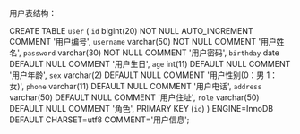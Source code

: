 
用户表结构：

CREATE TABLE `user` (
  `id` bigint(20) NOT NULL AUTO_INCREMENT COMMENT '用户编号',
  `username` varchar(50) NOT NULL COMMENT '用户姓名',
  `password` varchar(30) NOT NULL COMMENT '用户密码',
  `birthday` date DEFAULT NULL COMMENT '用户生日',
  `age` int(11) DEFAULT NULL COMMENT '用户年龄',
  `sex` varchar(2) DEFAULT NULL COMMENT '用户性别(0：男 1：女)',
  `phone` varchar(11) DEFAULT NULL COMMENT '用户电话',
  `address` varchar(50) DEFAULT NULL COMMENT '用户住址',
  `role` varchar(50) DEFAULT NULL COMMENT '角色',
  PRIMARY KEY (`id`)
) ENGINE=InnoDB DEFAULT CHARSET=utf8 COMMENT='用户信息';
